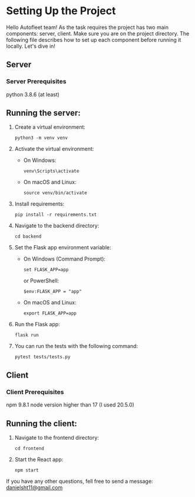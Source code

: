 # Setting Up the Project

Hello Autofleet team!
As the task requires the project has two main components: server, client.
Make sure you are on the project directory.
The following file describes how to set up each component before running it locally. Let's dive in!

## Server

### Server Prerequisites
python 3.8.6 (at least)

## Running the server:
1. Create a virtual environment:
   ```
   python3 -m venv venv
   ```

2. Activate the virtual environment:
   - On Windows:
     ```
     venv\Scripts\activate
     ```
   - On macOS and Linux:
     ```
     source venv/bin/activate
     ```

3. Install requirements:
   ```
   pip install -r requirements.txt
   ```

4. Navigate to the backend directory:
    ```
   cd backend
   ```
5. Set the Flask app environment variable:
   - On Windows (Command Prompt):
     ```
     set FLASK_APP=app
     ```
     or PowerShell:
     ```
     $env:FLASK_APP = "app"
     ```
   - On macOS and Linux:
     ```
     export FLASK_APP=app
     ```
     
6. Run the Flask app:
    ```
    flask run
   ```
   
7. You can run the tests with the following command:
    ```
    pytest tests/tests.py
   ```

## Client

### Client Prerequisites
npm 9.8.1
node version higher than 17 (I used 20.5.0)

## Running the client:

1. Navigate to the frontend directory:
    ```
   cd frontend
   ```

2. Start the React app:
    ```
   npm start
   ```


If you have any other questions, fell free to send a message: danielsht11@gmail.com